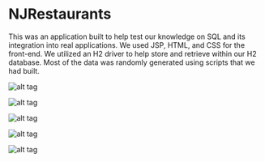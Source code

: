 NJRestaurants
=============
This was an application built to help test our knowledge on SQL and its integration into real applications. We used JSP, HTML, and CSS for the front-end. We utilized an H2 driver to help store and retrieve within our H2 database. Most of the data was randomly generated using scripts that we had built. 

![alt tag](https://raw.github.com/neil1023/NJRestaurants/master/screenshots/shot1.png)

![alt tag](https://raw.github.com/neil1023/NJRestaurants/master/screenshots/shot2.png)

![alt tag](https://raw.github.com/neil1023/NJRestaurants/master/screenshots/shot3.png)

![alt tag](https://raw.github.com/neil1023/NJRestaurants/master/screenshots/shot4.png)

![alt tag](https://raw.github.com/neil1023/NJRestaurants/master/screenshots/shot5.png)
